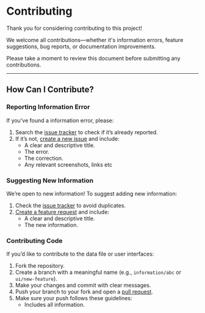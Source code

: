# Contributing

Thank you for considering contributing to this project!

We welcome all contributions—whether it's information errors, feature suggestions, bug reports, or documentation improvements.

Please take a moment to review this document before submitting any contributions.

***

## How Can I Contribute?

### Reporting Information Error

If you've found a information error, please:

1. Search the [issue tracker](issues/) to check if it’s already reported.
2. If it’s not, [create a new issue](issues/new/) and include:
   * A clear and descriptive title.
   * The error.
   * The correction.
   * Any relevant screenshots, links etc

### Suggesting New Information

We’re open to new information! To suggest adding new information:

1. Check the [issue tracker](issues/) to avoid duplicates.
2. [Create a feature request](issues/new/) and include:
   * A clear and descriptive title.
   * The new information.

### Contributing Code

If you’d like to contribute to the data file or user interfaces:

1. Fork the repository.
2. Create a branch with a meaningful name (e.g., `information/abc` or `ui/new-feature`).
3. Make your changes and commit with clear messages.
4. Push your branch to your fork and open a [pull request](pulls/).
5. Make sure your push follows these guidelines:
   * Includes all information.
